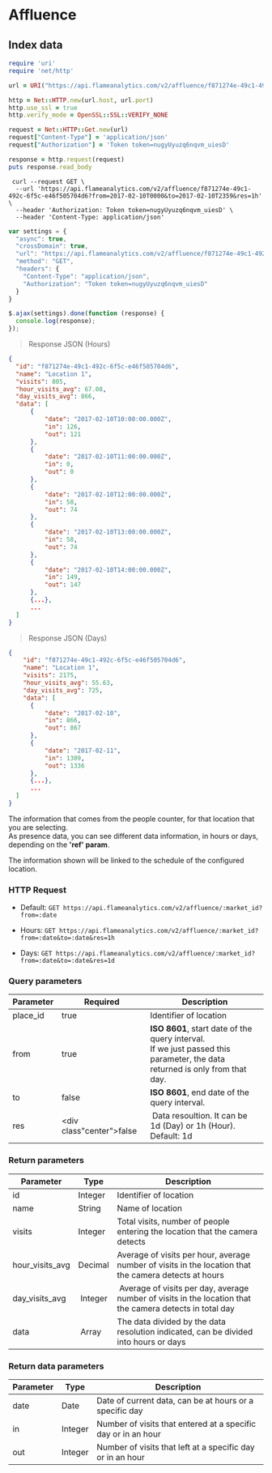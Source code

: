 # Affluence

## Index data

```ruby
require 'uri'
require 'net/http'

url = URI("https://api.flameanalytics.com/v2/affluence/f871274e-49c1-492c-6f5c-e46f505704d6?from=2017-02-10T0000&to=2017-02-10T2359&res=1h")

http = Net::HTTP.new(url.host, url.port)
http.use_ssl = true
http.verify_mode = OpenSSL::SSL::VERIFY_NONE

request = Net::HTTP::Get.new(url)
request["Content-Type"] = 'application/json'
request["Authorization"] = 'Token token=nugyUyuzq6nqvm_uiesD'

response = http.request(request)
puts response.read_body
```

```shell
 curl --request GET \
  --url 'https://api.flameanalytics.com/v2/affluence/f871274e-49c1-492c-6f5c-e46f505704d6?from=2017-02-10T0000&to=2017-02-10T2359&res=1h' \
  --header 'Authorization: Token token=nugyUyuzq6nqvm_uiesD' \
  --header 'Content-Type: application/json'
```

```javascript
var settings = {
  "async": true,
  "crossDomain": true,
  "url": "https://api.flameanalytics.com/v2/affluence/f871274e-49c1-492c-6f5c-e46f505704d6?from=2017-02-10T0000&to=2017-02-10T2359&res=1h",
  "method": "GET",
  "headers": {
    "Content-Type": "application/json",
    "Authorization": "Token token=nugyUyuzq6nqvm_uiesD"
  }
}

$.ajax(settings).done(function (response) {
  console.log(response);
});
```

> Response JSON (Hours)

```json
{
  "id": "f871274e-49c1-492c-6f5c-e46f505704d6",
  "name": "Location 1",
  "visits": 805,
  "hour_visits_avg": 67.08,
  "day_visits_avg": 866,
  "data": [
      {
          "date": "2017-02-10T10:00:00.000Z",
          "in": 126,
          "out": 121
      },
      {
          "date": "2017-02-10T11:00:00.000Z",
          "in": 0,
          "out": 0
      },
      {
          "date": "2017-02-10T12:00:00.000Z",
          "in": 58,
          "out": 74
      },
      {
          "date": "2017-02-10T13:00:00.000Z",
          "in": 58,
          "out": 74
      },
      {
          "date": "2017-02-10T14:00:00.000Z",
          "in": 149,
          "out": 147
      },
      {...},
      ...
  ]
}
```

> Response JSON (Days)

```json
{
    "id": "f871274e-49c1-492c-6f5c-e46f505704d6",
    "name": "Location 1",
    "visits": 2175,
    "hour_visits_avg": 55.63,
    "day_visits_avg": 725,
    "data": [
      {
          "date": "2017-02-10",
          "in": 866,
          "out": 867
      },
      {
          "date": "2017-02-11",
          "in": 1309,
          "out": 1336
      },
      {...},
      ...
  ]
}
```

The information that comes from the people counter, for that location that you are selecting. <br>
As presence data, you can see different data information, in hours or days, depending on the **'ref' param**.

<aside class="notice">The information shown will be linked to the schedule of the configured location.</aside>

### HTTP Request

- Default: `GET https://api.flameanalytics.com/v2/affluence/:market_id?from=:date`

- Hours: `GET https://api.flameanalytics.com/v2/affluence/:market_id?from=:date&to=:date&res=1h`

- Days: `GET https://api.flameanalytics.com/v2/affluence/:market_id?from=:date&to=:date&res=1d`


### Query parameters

Parameter | Required | Description
--------- | ------- | -----------
place_id | <div class="red center">true</div> | Identifier of location
from | <div class="red center">true</div> | **ISO 8601**, start date of the query interval. <br> If we just passed this parameter, the data returned is only from that day.
to | <div class="center">false</div> | **ISO 8601**, end date of the query interval.
res | <div class"center">false</div> | Data resoultion. It can be 1d (Day) or 1h (Hour). Default: 1d

### Return parameters

Parameter | Type | Description
--------- | ------- | -----------
id | Integer | Identifier of location
name | String | Name of location
visits | Integer | Total visits, number of people entering the location that the camera detects
hour_visits_avg | Decimal | Average of visits per hour, average number of visits in the location that the camera detects at hours
day_visits_avg | Integer | Average of visits per day, average number of visits in the location that the camera detects in total day
data | Array | The data divided by the data resolution indicated, can be divided into hours or days


### Return data parameters

Parameter | Type | Description
--------- | ------- | -----------
date | Date | Date of current data, can be at hours or a specific day
in | Integer | Number of visits that entered at a specific day or in an hour
out | Integer | Number of visits that left at a specific day or in an hour

